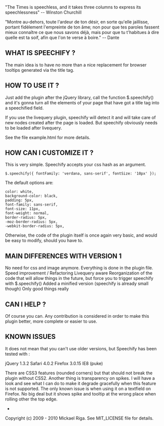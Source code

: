 "The Times is speechless, and it takes three columns to express its speechlessness" -- Winston Churchill

"Montre au-dehors, toute l'ardeur de ton désir, en sorte 
qu'elle jaillisse, portant fidèlement l'empreinte de ton âme; non pour que tes paroles 
fassent mieux connaître ce que nous savons déjà, mais pour que tu t'habitues à dire 
quelle est ta soif, afin que l'on te verse à boire." -- Dante

WHAT IS SPEECHIFY ?
-------------------

The main idea is to have no more than a nice replacement for browser tooltips generated via the title tag.

HOW TO USE IT ?
---------------

Just add the plugin after the jQuery library, call the function $.speechify() and it's gonna turn all the elements of your page that have got a title tag into a speechified field.

If you use the livequery plugin, speechify will detect it and will take care of new nodes created after the page is loaded. But speechify obviously needs to be loaded after livequery.

See the file example.html for more details.

HOW CAN I CUSTOMIZE IT ?
------------------------

This is very simple. Speechify accepts your css hash as an argument.

 	$.speechify({ fontFamily: 'verdana, sans-serif', fontSize: '10px' });

The default options are:

	color: white, 
	background-color: black, 
	padding: 5px, 
	font-family: sans-serif, 
	font-size: 11px, 
	font-weight: normal,
	border-radius: 5px, 
	-moz-border-radius: 5px, 
	-webkit-border-radius: 5px,

Otherwise, the code of the plugin itself is once again very basic, and would be easy to modify, should you have to.

MAIN DIFFERENCES WITH VERSION 1
-------------------------------

No need for css and image anymore. Everything is done in the plugin file.
Speed improvement / Refactoring
Livequery aware
Reorganization of the code that will allow things in the future, but force you to trigger speechify with $.speechify()
Added a minified version (speechify is already small though)
Only good things really

CAN I HELP ?
------------

Of course you can. Any contribution is considered in order to make this plugin better, more complete or easier to use.

KNOWN ISSUES
------------

It does not mean that you can't use older versions, but Speechify has been tested with :

jQuery 1.3.2
Safari 4.0.2
Firefox 3.0.15
IE8 (puke)

There are CSS3 features (rounded corners) but that should not break the plugin without CSS2.
Another thing is transparency on spikes. I will have a look and see what I can do to make it degrade gracefully when this feature is not supported.
The only known issue is when using it on a textfield on Firefox. No big deal but it shows spike and tooltip at the wrong place when rolling other the top edge. 

-

Copyright (c) 2009 - 2010 Mickael Riga. See MIT_LICENSE file for details.